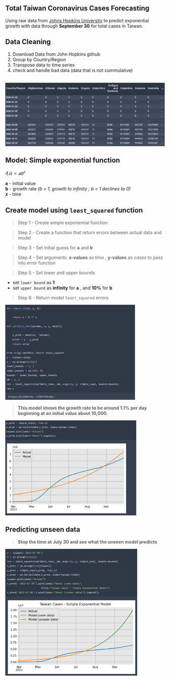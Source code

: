 ## Total Taiwan Coronavirus Cases Forecasting
<p>Using raw data from <a href="https://github.com/CSSEGISandData/COVID-19" title="">Johns Hopkins University</a> to predict exponential growth with data through <strong>September 30</strong> for total cases in Taiwan.</p>


## Data Cleaning
1. Download Data from John Hopkins github 
2. Group by Country/Region
3. Transpose data to time series
4. check and handle bad data (data that is not cummulative)
<br>

<img src="https://github.com/eileen-kuo-0207/Project-2022/blob/10f3c0832c87124756ae3d0a8f57e598e565f350/cleaning%20data.png" alt="GitHub" title="width='500'" height="200"/>

## Model: Simple exponential function

$𝑓(𝑥)= 𝑎𝑏^{𝑥}$ 

<strong>a</strong> - initial value
<br>
<strong>b</strong> - growth rate *(b > 1, growth to infinity ; b < 1 declines to 0)*
<br>
<strong>𝑥</strong> - time 

## Create model using `least_squared` function 

>Step 1 - Create simple exponential function

>Step 2 - Create a function that return errors between actual data and model 

>Step 3 - Set initial guess for <strong>a</strong> and <strong>b</strong>

>Step 4 - Set arguments: <strong>x-values</strong> as *time* , <strong>y-values</strong> as *cases* to pass into error function

>Step 5 - Set lower and upper bounds 
+ set `lower bound` as <strong>1</strong> 
+ set `upper bound` as <strong>infinity</strong> for <strong>a</strong> , and <strong>10%</strong> for <strong>b</strong>

>Step 6 - Return model `least_squared` errors

<img src="https://github.com/eileen-kuo-0207/Project-2022/blob/27e3e382a5fd6c034588413915267d5579696df1/create%20model.png" alt="GitHub" title="width='600'" height="300"/>
<br>

> <strong>This model shows the growth rate to be around 1.1% per day beginning at an initial value about 10,000.<strong>

<img src="https://github.com/eileen-kuo-0207/Project-2022/blob/a3bd13dd0fac6233b443e97fb48708479fb9e9a1/create%20model%202.png" alt="GitHub" title="width='600'" height="300"/>

## Predicting unseen data

>Stop the time at July 30 and see what the unseen model predicts
  
<img src="https://github.com/eileen-kuo-0207/Project-2022/blob/65d914c5d000be7b43dcb589cf0fccdd5913060c/predict%20unseen%20data.png" alt="GitHub" title="width='800'" height="400"/>
